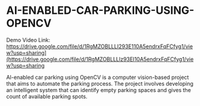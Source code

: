 # AI-ENABLED-CAR-PARKING-USING-OPENCV
Demo Video Link: https://drive.google.com/file/d/1RgMZOBLLLI293E110A5endrxFqFCfyg1/view?usp=sharing](https://drive.google.com/file/d/1RgMZOBLLLlz93EI10A5endrxFqFCfyg1/view?usp=sharing

Al-enabled car parking using OpenCV is a computer vision-based project that aims to automate the parking process. The project involves developing an intelligent system that can identify empty parking spaces and gives the count of available parking spots.

